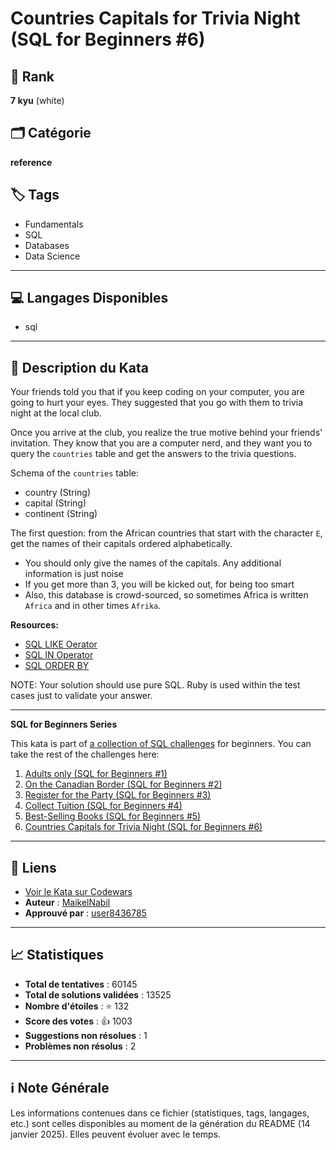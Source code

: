 # Countries Capitals for Trivia Night (SQL for Beginners #6)

## 🏅 Rank
**7 kyu** (white)

## 🗂️ Catégorie
**reference**

## 🏷️ Tags
- Fundamentals
- SQL
- Databases
- Data Science

---

## 💻 Langages Disponibles
- sql

---

## 📜 Description du Kata

Your friends told you that if you keep coding on your computer, you are going to hurt your eyes. They suggested that you go with them to trivia night at the local club.

Once you arrive at the club, you realize the true motive behind your friends' invitation. They know that you are a computer nerd, and they want you to query the `countries` table and get the answers to the trivia questions.

Schema of the `countries` table:
- country (String)
- capital (String)
- continent (String)

The first question: from the African countries that start with the character `E`, get the names of their capitals ordered alphabetically. 
- You should only give the names of the capitals. Any additional information is just noise
- If you get more than 3, you will be kicked out, for being too smart
- Also, this database is crowd-sourced, so sometimes Africa is written `Africa` and in other times `Afrika`.

**Resources:**

- [SQL LIKE Oerator](https://www.w3schools.com/SQL/sql_like.asp)
- [SQL IN Operator](https://www.w3schools.com/SQL/sql_in.asp)
- [SQL ORDER BY](https://www.w3schools.com/SQL/sql_orderby.asp)

NOTE: Your solution should use pure SQL. Ruby is used within the test cases just to validate your answer.

<hr />

**SQL for Beginners Series**

This kata is part of <a href="https://www.codewars.com/collections/sql-for-beginners">a collection of SQL challenges</a> for beginners. You can take the rest of the challenges here: 

1. [Adults only (SQL for Beginners #1)](https://www.codewars.com/kata/590a95eede09f87472000213)
2. [On the Canadian Border (SQL for Beginners #2)](https://www.codewars.com/kata/590ba881fe13cfdcc20001b4)
3. [Register for the Party (SQL for Beginners #3)](https://www.codewars.com/kata/590cc86f7557c0494000007e)
4. [Collect Tuition (SQL for Beginners #4)](https://www.codewars.com/kata/5910b0d378cc2ba91400000b)
5. [Best-Selling Books (SQL for Beginners #5)](https://www.codewars.com/kata/591127cbe8b9fb05bd00004b)
6. [Countries Capitals for Trivia Night (SQL for Beginners #6)](https://www.codewars.com/kata/5e5f09dc0a17be0023920f6f)

---

## 🔗 Liens
- [Voir le Kata sur Codewars](https://www.codewars.com/kata/5e5f09dc0a17be0023920f6f)
- **Auteur** : [MaikelNabil](https://www.codewars.com/users/MaikelNabil)
- **Approuvé par** : [user8436785](https://www.codewars.com/users/user8436785)

---

## 📈 Statistiques
- **Total de tentatives** : 60145
- **Total de solutions validées** : 13525
- **Nombre d'étoiles** : ⭐ 132
- **Score des votes** : 👍 1003
- **Suggestions non résolues** : 1
- **Problèmes non résolus** : 2

---

## ℹ️ Note Générale
Les informations contenues dans ce fichier (statistiques, tags, langages, etc.) sont celles disponibles au moment de la génération du README (14 janvier 2025). Elles peuvent évoluer avec le temps.
